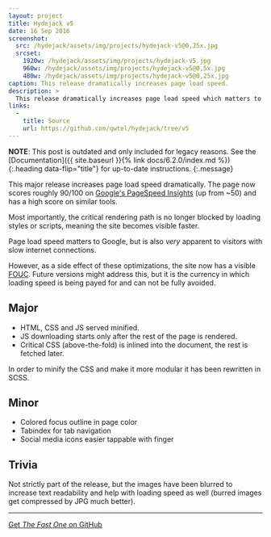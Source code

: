 ```yaml
---
layout: project
title: Hydejack v5
date: 16 Sep 2016
screenshot:
  src: /hydejack/assets/img/projects/hydejack-v5@0,25x.jpg
  srcset:
    1920w: /hydejack/assets/img/projects/hydejack-v5.jpg
    960w: /hydejack/assets/img/projects/hydejack-v5@0,5x.jpg
    480w: /hydejack/assets/img/projects/hydejack-v5@0,25x.jpg
caption: This release dramatically increases page load speed.
description: >
  This release dramatically increases page load speed which matters to Google and visitors with slow connections alike.
links:
  -
    title: Source
    url: https://github.com/qwtel/hydejack/tree/v5
---
```


**NOTE**: This post is outdated and only included for legacy reasons.
See the [Documentation]({{ site.baseurl }}{% link docs/6.2.0/index.md %}){:.heading data-flip="title"} for up-to-date instructions.
{:.message}

This major release increases page load speed dramatically. The page now scores roughly 90/100 on [Google's PageSpeed Insights](https://developers.google.com/speed/pagespeed/insights/?url=http%3A%2F%2Fqwtel.com%2Fhydejack%2F) (up from ~50) and has a high score on similar tools.

Most importantly, the critical rendering path is no longer blocked by loading styles or scripts, meaning the site becomes visible faster.

Page load speed matters to Google, but is also *very* apparent to visitors with slow internet connections.

However, as a side effect of these optimizations, the site now has a visible [FOUC](https://en.wikipedia.org/wiki/Flash_of_unstyled_content).
Future versions might address this, but it is the currency in which loading speed is being payed for and can not be fully avoided.

## Major

* HTML, CSS and JS served minified.
* JS downloading starts only after the rest of the page is rendered.
* Critical CSS (above-the-fold) is inlined into the document, the rest is fetched later.

In order to minify the CSS and make it more modular it has been rewritten in SCSS.


## Minor

* Colored focus outline in page color
* Tabindex for tab navigation
* Social media icons easier tappable with finger

## Trivia

Not strictly part of the release, but the images have been blurred to increase text readability and help with loading speed as well (burred images get compressed by JPG much better).

***

[Get *The Fast One* on GitHub](https://github.com/qwtel/hydejack/releases/tag/v5.0.0)
